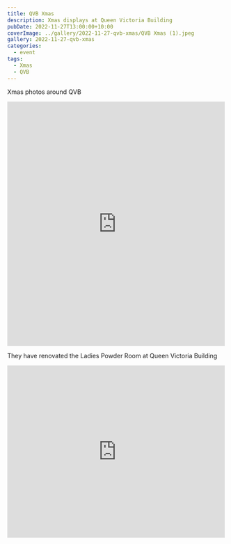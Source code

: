 ```yaml
---
title: QVB Xmas
description: Xmas displays at Queen Victoria Building
pubDate: 2022-11-27T13:00:00+10:00
coverImage: ../gallery/2022-11-27-qvb-xmas/QVB Xmas (1).jpeg
gallery: 2022-11-27-qvb-xmas
categories:
  - event
tags:
  - Xmas
  - QVB
---
```


Xmas photos around QVB

<iframe src="https://www.facebook.com/plugins/post.php?href=https%3A%2F%2Fwww.facebook.com%2Fchris1.tham%2Fposts%2Fpfbid02vp7fGLYQetJx5g9qv9qmfSqCUKU117iDav177EEuEUfMYeib1e9gVZ16s9bM8XU6l&show_text=true&width=500" width="500" height="562" style="border:none;overflow:hidden" scrolling="no" frameborder="0" allowfullscreen="true" allow="autoplay; clipboard-write; encrypted-media; picture-in-picture; web-share"></iframe>

They have renovated the Ladies Powder Room at Queen Victoria Building

<iframe src="https://www.facebook.com/plugins/post.php?href=https%3A%2F%2Fwww.facebook.com%2Fchris1.tham%2Fposts%2Fpfbid02UtjH1eVzZMi9zHSnTtdhWgq8HLS3AGVWnZQDzV2SduqFbiRo2nTWkoc5CpNcrLiYl&show_text=true&width=500" width="500" height="396" style="border:none;overflow:hidden" scrolling="no" frameborder="0" allowfullscreen="true" allow="autoplay; clipboard-write; encrypted-media; picture-in-picture; web-share"></iframe>
